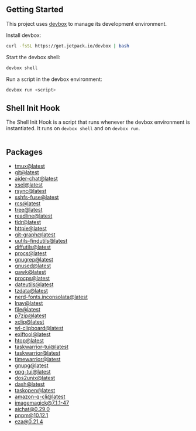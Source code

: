 <!-- gen-readme start - generated by https://github.com/jetify-com/devbox/ -->
## Getting Started
This project uses [devbox](https://github.com/jetify-com/devbox) to manage its development environment.

Install devbox:
```sh
curl -fsSL https://get.jetpack.io/devbox | bash
```

Start the devbox shell:
```sh 
devbox shell
```

Run a script in the devbox environment:
```sh
devbox run <script>
```
## Shell Init Hook
The Shell Init Hook is a script that runs whenever the devbox environment is instantiated. It runs 
on `devbox shell` and on `devbox run`.
```sh

```

## Packages

* [tmux@latest](https://www.nixhub.io/packages/tmux)
* [git@latest](https://www.nixhub.io/packages/git)
* [aider-chat@latest](https://www.nixhub.io/packages/aider-chat)
* [xsel@latest](https://www.nixhub.io/packages/xsel)
* [rsync@latest](https://www.nixhub.io/packages/rsync)
* [sshfs-fuse@latest](https://www.nixhub.io/packages/sshfs-fuse)
* [rcs@latest](https://www.nixhub.io/packages/rcs)
* [tree@latest](https://www.nixhub.io/packages/tree)
* [readline@latest](https://www.nixhub.io/packages/readline)
* [tldr@latest](https://www.nixhub.io/packages/tldr)
* [httpie@latest](https://www.nixhub.io/packages/httpie)
* [git-graph@latest](https://www.nixhub.io/packages/git-graph)
* [uutils-findutils@latest](https://www.nixhub.io/packages/uutils-findutils)
* [diffutils@latest](https://www.nixhub.io/packages/diffutils)
* [procs@latest](https://www.nixhub.io/packages/procs)
* [gnugrep@latest](https://www.nixhub.io/packages/gnugrep)
* [gnused@latest](https://www.nixhub.io/packages/gnused)
* [gawk@latest](https://www.nixhub.io/packages/gawk)
* [procps@latest](https://www.nixhub.io/packages/procps)
* [dateutils@latest](https://www.nixhub.io/packages/dateutils)
* [tzdata@latest](https://www.nixhub.io/packages/tzdata)
* [nerd-fonts.inconsolata@latest](https://www.nixhub.io/packages/nerd-fonts.inconsolata)
* [lnav@latest](https://www.nixhub.io/packages/lnav)
* [file@latest](https://www.nixhub.io/packages/file)
* [p7zip@latest](https://www.nixhub.io/packages/p7zip)
* [xclip@latest](https://www.nixhub.io/packages/xclip)
* [wl-clipboard@latest](https://www.nixhub.io/packages/wl-clipboard)
* [exiftool@latest](https://www.nixhub.io/packages/exiftool)
* [htop@latest](https://www.nixhub.io/packages/htop)
* [taskwarrior-tui@latest](https://www.nixhub.io/packages/taskwarrior-tui)
* [taskwarrior@latest](https://www.nixhub.io/packages/taskwarrior)
* [timewarrior@latest](https://www.nixhub.io/packages/timewarrior)
* [gnupg@latest](https://www.nixhub.io/packages/gnupg)
* [gpg-tui@latest](https://www.nixhub.io/packages/gpg-tui)
* [dos2unix@latest](https://www.nixhub.io/packages/dos2unix)
* [dash@latest](https://www.nixhub.io/packages/dash)
* [taskopen@latest](https://www.nixhub.io/packages/taskopen)
* [amazon-q-cli@latest](https://www.nixhub.io/packages/amazon-q-cli)
* [imagemagick@7.1.1-47](https://www.nixhub.io/packages/imagemagick)
* [aichat@0.29.0](https://www.nixhub.io/packages/aichat)
* [pnpm@10.12.1](https://www.nixhub.io/packages/pnpm)
* [eza@0.21.4](https://www.nixhub.io/packages/eza)


<!-- gen-readme end -->
